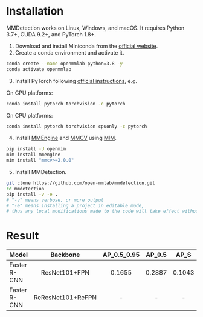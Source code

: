 # Installation
MMDetection works on Linux, Windows, and macOS. It requires Python 3.7+, CUDA 9.2+, and PyTorch 1.8+.

1. Download and install Miniconda from the [official website](https://docs.conda.io/en/latest/miniconda.html).
2. Create a conda environment and activate it.
```bash
conda create --name openmmlab python=3.8 -y
conda activate openmmlab
```
3. Install PyTorch following [official instructions](https://pytorch.org/get-started/locally/), e.g.

On GPU platforms:
```bash
conda install pytorch torchvision -c pytorch
```

On CPU platforms:
```bash
conda install pytorch torchvision cpuonly -c pytorch
```

4. Install [MMEngine](https://github.com/open-mmlab/mmengine) and [MMCV](https://github.com/open-mmlab/mmcv) using [MIM](https://github.com/open-mmlab/mim).
```bash
pip install -U openmim
mim install mmengine
mim install "mmcv>=2.0.0"
```

5. Install MMDetection.
```bash
git clone https://github.com/open-mmlab/mmdetection.git
cd mmdetection
pip install -v -e .
# "-v" means verbose, or more output
# "-e" means installing a project in editable mode,
# thus any local modifications made to the code will take effect without reinstallation.
```

# Result
| Model | Backbone | AP_0.5_0.95 | AP_0.5 | AP_S | AP_M | AP_L | F1 | Config | Download |
| ------ |:-------------:|:----------------------:|:----------------------:|:----------------------:|:----------------------:|:----------------------:|:----------------------:|:----------------------:|:----------------------:|
| Faster R-CNN| ResNet101+FPN | 0.1655 | 0.2887 | 0.1043 | 0.2219 | 0.3041 | - | [config](https://drive.google.com/file/d/1cKF3iFt67XU_e3wqI9XBW4TqJQsP5osH/view?usp=drive_link) | [model](https://drive.google.com/file/d/1CvPknKVzF9U1ezjQQ_y5z58JdVPLLPLH/view?usp=drive_link) |
| Faster R-CNN| ReResNet101+ReFPN | - | - | - | - | - | - | - | - |